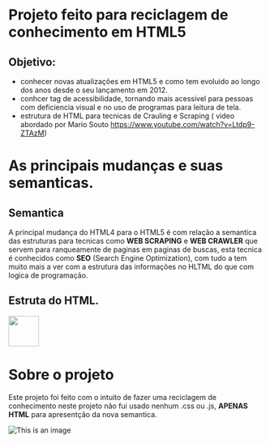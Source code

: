 # Projeto feito para reciclagem de conhecimento em HTML5
## Objetivo:
- conhecer novas atualizações em HTML5 e como tem evoluido ao longo dos anos desde o seu lançamento em 2012.
- conhcer tag de acessibilidade, tornando mais acessivel para pessoas com deficiencia visual e no uso de programas para leitura de tela.
- estrutura de HTML para tecnicas de Crauling e Scraping ( video abordado por Mario Souto https://www.youtube.com/watch?v=Ltdp9-ZTAzM)

# As principais mudanças e suas semanticas.
## Semantica

A principal mudança do HTML4 para o HTML5 é com relação a semantica das estruturas para tecnicas como __WEB SCRAPING__ e __WEB CRAWLER__ que servem para ranqueamente de paginas em paginas de buscas, esta tecnica é conhecidos como __SEO__ (Search Engine Optimization), com tudo a tem muito mais a ver com a estrutura das informações no HLTML do que com logica de programação.

## Estruta do HTML.

 <img src="https://user-images.githubusercontent.com/6175226/210110149-7ecbb65b-6242-409a-807b-ed16acf91a9c.jpg" width="60" align="">



# Sobre o projeto
Este projeto foi feito com o intuito de fazer uma reciclagem de conhecimento neste projeto não fui usado nenhum .css ou .js, __APENAS HTML__ para apresentção da nova semantica.

![This is an image](https://myoctocat.com/assets/images/base-octocat.svg)
